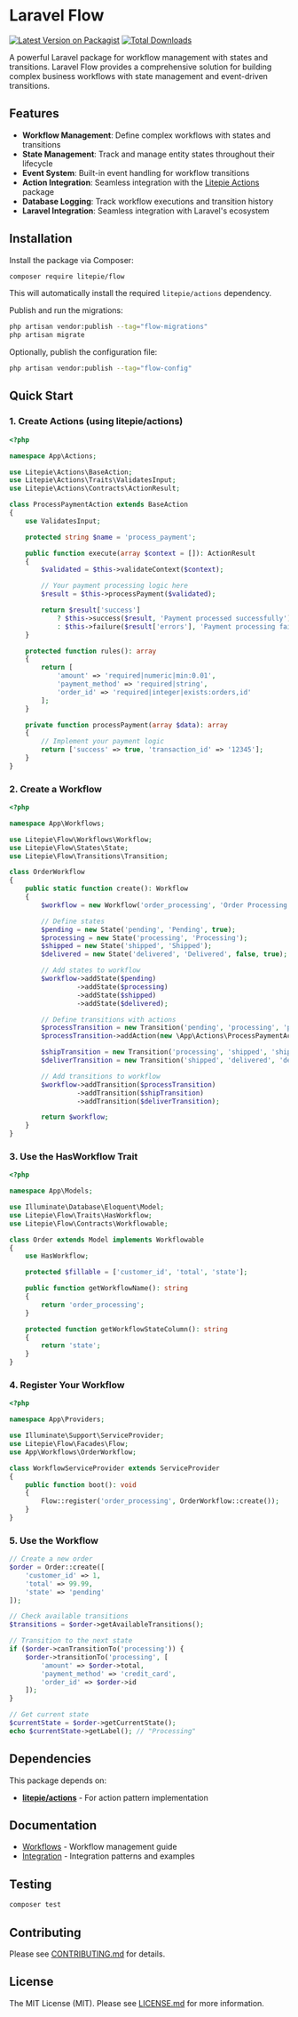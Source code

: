 # Laravel Flow

[![Latest Version on Packagist](https://img.shields.io/packagist/v/litepie/flow.svg?style=flat-square)](https://packagist.org/packages/litepie/flow)
[![Total Downloads](https://img.shields.io/packagist/dt/litepie/flow.svg?style=flat-square)](https://packagist.org/packages/litepie/flow)

A powerful Laravel package for workflow management with states and transitions. Laravel Flow provides a comprehensive solution for building complex business workflows with state management and event-driven transitions.

## Features

- **Workflow Management**: Define complex workflows with states and transitions
- **State Management**: Track and manage entity states throughout their lifecycle
- **Event System**: Built-in event handling for workflow transitions
- **Action Integration**: Seamless integration with the [Litepie Actions](https://github.com/litepie/actions) package
- **Database Logging**: Track workflow executions and transition history
- **Laravel Integration**: Seamless integration with Laravel's ecosystem

## Installation

Install the package via Composer:

```bash
composer require litepie/flow
```

This will automatically install the required `litepie/actions` dependency.

Publish and run the migrations:

```bash
php artisan vendor:publish --tag="flow-migrations"
php artisan migrate
```

Optionally, publish the configuration file:

```bash
php artisan vendor:publish --tag="flow-config"
```

## Quick Start

### 1. Create Actions (using litepie/actions)

```php
<?php

namespace App\Actions;

use Litepie\Actions\BaseAction;
use Litepie\Actions\Traits\ValidatesInput;
use Litepie\Actions\Contracts\ActionResult;

class ProcessPaymentAction extends BaseAction
{
    use ValidatesInput;

    protected string $name = 'process_payment';

    public function execute(array $context = []): ActionResult
    {
        $validated = $this->validateContext($context);

        // Your payment processing logic here
        $result = $this->processPayment($validated);

        return $result['success'] 
            ? $this->success($result, 'Payment processed successfully')
            : $this->failure($result['errors'], 'Payment processing failed');
    }

    protected function rules(): array
    {
        return [
            'amount' => 'required|numeric|min:0.01',
            'payment_method' => 'required|string',
            'order_id' => 'required|integer|exists:orders,id'
        ];
    }

    private function processPayment(array $data): array
    {
        // Implement your payment logic
        return ['success' => true, 'transaction_id' => '12345'];
    }
}
```

### 2. Create a Workflow

```php
<?php

namespace App\Workflows;

use Litepie\Flow\Workflows\Workflow;
use Litepie\Flow\States\State;
use Litepie\Flow\Transitions\Transition;

class OrderWorkflow
{
    public static function create(): Workflow
    {
        $workflow = new Workflow('order_processing', 'Order Processing Workflow');

        // Define states
        $pending = new State('pending', 'Pending', true);
        $processing = new State('processing', 'Processing');
        $shipped = new State('shipped', 'Shipped');
        $delivered = new State('delivered', 'Delivered', false, true);

        // Add states to workflow
        $workflow->addState($pending)
                 ->addState($processing)
                 ->addState($shipped)
                 ->addState($delivered);

        // Define transitions with actions
        $processTransition = new Transition('pending', 'processing', 'process');
        $processTransition->addAction(new \App\Actions\ProcessPaymentAction());

        $shipTransition = new Transition('processing', 'shipped', 'ship');
        $deliverTransition = new Transition('shipped', 'delivered', 'deliver');

        // Add transitions to workflow
        $workflow->addTransition($processTransition)
                 ->addTransition($shipTransition)
                 ->addTransition($deliverTransition);

        return $workflow;
    }
}
```

### 3. Use the HasWorkflow Trait

```php
<?php

namespace App\Models;

use Illuminate\Database\Eloquent\Model;
use Litepie\Flow\Traits\HasWorkflow;
use Litepie\Flow\Contracts\Workflowable;

class Order extends Model implements Workflowable
{
    use HasWorkflow;

    protected $fillable = ['customer_id', 'total', 'state'];

    public function getWorkflowName(): string
    {
        return 'order_processing';
    }

    protected function getWorkflowStateColumn(): string
    {
        return 'state';
    }
}
```

### 4. Register Your Workflow

```php
<?php

namespace App\Providers;

use Illuminate\Support\ServiceProvider;
use Litepie\Flow\Facades\Flow;
use App\Workflows\OrderWorkflow;

class WorkflowServiceProvider extends ServiceProvider
{
    public function boot(): void
    {
        Flow::register('order_processing', OrderWorkflow::create());
    }
}
```

### 5. Use the Workflow

```php
// Create a new order
$order = Order::create([
    'customer_id' => 1,
    'total' => 99.99,
    'state' => 'pending'
]);

// Check available transitions
$transitions = $order->getAvailableTransitions();

// Transition to the next state
if ($order->canTransitionTo('processing')) {
    $order->transitionTo('processing', [
        'amount' => $order->total,
        'payment_method' => 'credit_card',
        'order_id' => $order->id
    ]);
}

// Get current state
$currentState = $order->getCurrentState();
echo $currentState->getLabel(); // "Processing"
```

## Dependencies

This package depends on:
- **[litepie/actions](https://github.com/litepie/actions)** - For action pattern implementation

## Documentation

- [Workflows](docs/workflows.md) - Workflow management guide
- [Integration](docs/integration.md) - Integration patterns and examples

## Testing

```bash
composer test
```

## Contributing

Please see [CONTRIBUTING.md](CONTRIBUTING.md) for details.

## License

The MIT License (MIT). Please see [LICENSE.md](LICENSE.md) for more information.
